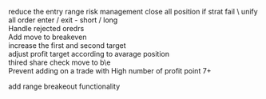reduce the entry range
risk management
close all position if strat fail \ 
unify all order enter / exit - short / long \
Handle rejected oredrs \
Add move to breakeven \
increase the first and second target \
adjust profit target according to avarage position \
thired share check move to b\e \
Prevent adding on a trade with High number of profit point  7+

add range breakeout functionality 
